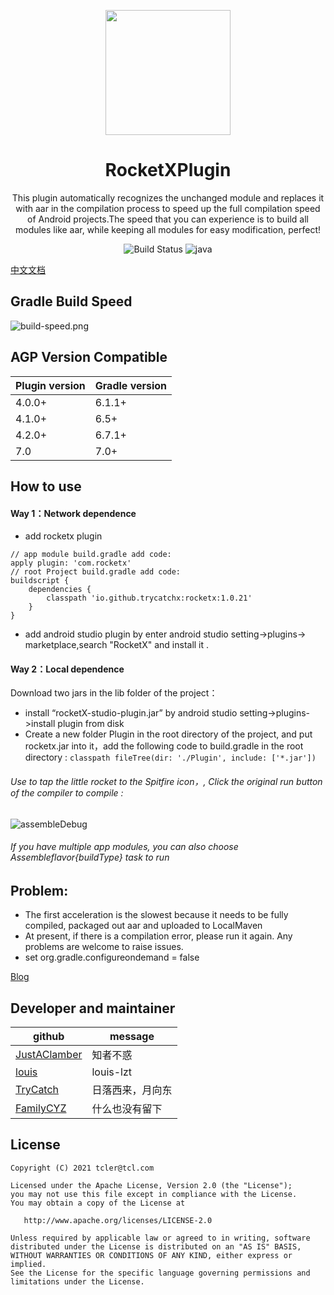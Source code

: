
<p align="center">
  <a href="https://github.com/trycatchx/RocketXPlugin">
    <img width="200" src="https://github.com/trycatchx/RocketXPlugin/blob/master/rocketX-studio-plugin/resources/META-INF/pluginIcon.svg">
  </a>
</p>

<h1 align="center">RocketXPlugin</h1>
<div align="center">
  
This plugin automatically recognizes the unchanged module and replaces it with aar in the compilation process to speed up the full compilation speed of Android projects.The speed that you can experience is to build all modules like aar, while keeping all modules for easy modification, perfect!



![Build Status](https://img.shields.io/badge/build-passing-brightgreen)
![java](https://img.shields.io/badge/language-kotlin-Borange.svg)
</div>

[中文文档](https://github.com/trycatchx/RocketXPlugin/blob/master/README-ZH.md)

## Gradle Build Speed
![build-speed.png](https://github.com/trycatchx/RocketXPlugin/blob/master/IMG/build-speed.png)

## AGP Version Compatible
Plugin version | Gradle version
---|---
4.0.0+ | 6.1.1+
4.1.0+ | 6.5+
4.2.0+ |6.7.1+
7.0    |7.0+

## How to use

#### Way 1：Network dependence

* add rocketx plugin 

```
// app module build.gradle add code:
apply plugin: 'com.rocketx'
// root Project build.gradle add code:
buildscript {
    dependencies {
        classpath 'io.github.trycatchx:rocketx:1.0.21'
    }
}
```

* add android studio plugin by enter android studio setting->plugins-> marketplace,search "RocketX" and install it .

#### Way 2：Local dependence

Download two jars in the lib folder of the project：

* install “rocketX-studio-plugin.jar” by android studio setting->plugins->install plugin from disk 
* Create a new folder Plugin in the root directory of the project, and put rocketx.jar into it，add the following code to build.gradle in the root directory : `classpath fileTree(dir: './Plugin', include: ['*.jar'])`

######  Use to tap the little rocket to the Spitfire icon，, Click the original run button of the compiler to compile :
![assembleDebug](https://github.com/trycatchx/RocketXPlugin/blob/master/IMG/assembleDebug.jpeg)

###### If you have multiple app modules, you can also choose Assemble${flavor}${buildType} task to run


## Problem:
* The first acceleration is the slowest because it needs to be fully compiled, packaged out aar and uploaded to LocalMaven
* At present, if there is a compilation error, please run it again. Any problems are welcome to raise issues.
* set org.gradle.configureondemand = false


[Blog](https://gist.github.com/trycatchx/f1b108fc659a808777e29fadf112f9ec)


## Developer and maintainer
 github | message
--- | ---
[JustAClamber](https://github.com/JustAClamber) | 知者不惑
[louis](https://github.com/louis-lzt)| louis-lzt
[TryCatch ](https://github.com/trycatchx)   |日落西来，月向东
[FamilyCYZ](https://github.com/FamilyCYZ) | 什么也没有留下


## License

```
Copyright (C) 2021 tcler@tcl.com

Licensed under the Apache License, Version 2.0 (the "License");
you may not use this file except in compliance with the License.
You may obtain a copy of the License at

   http://www.apache.org/licenses/LICENSE-2.0

Unless required by applicable law or agreed to in writing, software
distributed under the License is distributed on an "AS IS" BASIS,
WITHOUT WARRANTIES OR CONDITIONS OF ANY KIND, either express or implied.
See the License for the specific language governing permissions and
limitations under the License.
